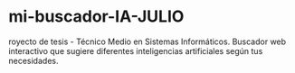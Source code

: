# mi-buscador-IA-JULIO
royecto de tesis - Técnico Medio en Sistemas Informáticos. Buscador web interactivo que sugiere diferentes inteligencias artificiales según tus necesidades.
